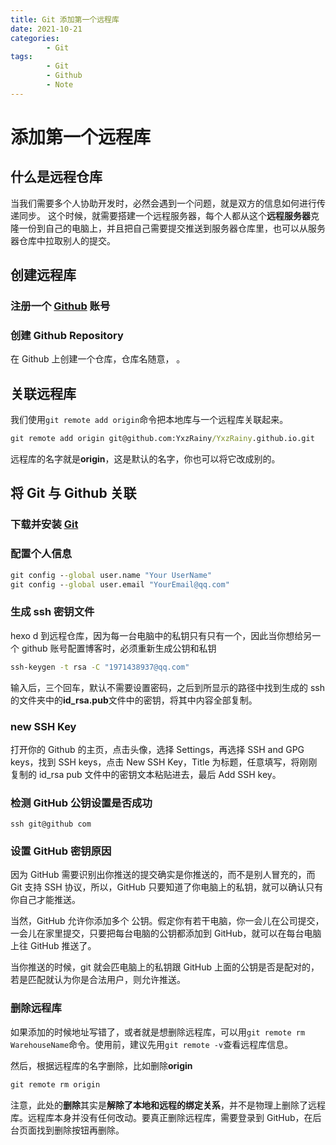```yaml
---
title: Git 添加第一个远程库
date: 2021-10-21
categories:
        - Git
tags:
        - Git
        - Github
        - Note
---
```


# 添加第一个远程库

## 什么是远程仓库

当我们需要多个人协助开发时，必然会遇到一个问题，就是双方的信息如何进行传递同步。 这个时候，就需要搭建一个远程服务器，每个人都从这个**远程服务器**克隆一份到自己的电脑上，并且把自己需要提交推送到服务器仓库里，也可以从服务器仓库中拉取别人的提交。

## 创建远程库

### 注册一个 [Github](<[GitHub](https://github.com/)>) 账号

### 创建 Github Repository

在 Github 上创建一个仓库，仓库名随意， 。

## 关联远程库

我们使用`git remote add origin`命令把本地库与一个远程库关联起来。

```cmd
git remote add origin git@github.com:YxzRainy/YxzRainy.github.io.git
```

远程库的名字就是**origin**，这是默认的名字，你也可以将它改成别的。

## 将 Git 与 Github 关联

### 下载并安装 [Git](https://git-scm.com/)

### 配置个人信息

```cmd
git config --global user.name "Your UserName"
git config --global user.email "YourEmail@qq.com"
```

### 生成 ssh 密钥文件

hexo d 到远程仓库，因为每一台电脑中的私钥只有只有一个，因此当你想给另一个 github 账号配置博客时，必须重新生成公钥和私钥

```cmd
ssh-keygen -t rsa -C "1971438937@qq.com"
```

输入后，三个回车，默认不需要设置密码，之后到所显示的路径中找到生成的 ssh 的文件夹中的**id_rsa.pub**文件中的密钥，将其中内容全部复制。

### new SSH Key

打开你的 Github 的主页，点击头像，选择 Settings，再选择 SSH and GPG keys，找到 SSH keys，点击 New SSH Key，Title 为标题，任意填写，将刚刚复制的 id_rsa pub 文件中的密钥文本粘贴进去，最后 Add SSH key。

### 检测 GitHub 公钥设置是否成功

    ssh git@github com

### 设置 GitHub 密钥原因

因为 GitHub 需要识别出你推送的提交确实是你推送的，而不是别人冒充的，而 Git 支持 SSH 协议，所以，GitHub 只要知道了你电脑上的私钥，就可以确认只有你自己才能推送。

当然，GitHub 允许你添加多个 公钥。假定你有若干电脑，你一会儿在公司提交，一会儿在家里提交，只要把每台电脑的公钥都添加到 GitHub，就可以在每台电脑上往 GitHub 推送了。

当你推送的时候，git 就会匹电脑上的私钥跟 GitHub 上面的公钥是否是配对的，若是匹配就认为你是合法用户，则允许推送。

### 删除远程库

如果添加的时候地址写错了，或者就是想删除远程库，可以用`git remote rm WarehouseName`命令。使用前，建议先用`git remote -v`查看远程库信息。

然后，根据远程库的名字删除，比如删除**origin**

```cmd
git remote rm origin
```

注意，此处的**删除**其实是**解除了本地和远程的绑定关系**，并不是物理上删除了远程库。远程库本身并没有任何改动。要真正删除远程库，需要登录到 GitHub，在后台页面找到删除按钮再删除。
